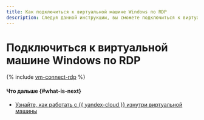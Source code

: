 ```yaml
---
title: Как подключиться к виртуальной машине Windows по RDP
description: Следуя данной инструкции, вы сможете подключиться к виртуальной машине Windows по RDP.
---
```


# Подключиться к виртуальной машине Windows по RDP

{% include [vm-connect-rdp](../../../_includes/vm-connect-rdp.md) %}

#### Что дальше {#what-is-next}

* [Узнайте, как работать с {{ yandex-cloud }} изнутри виртуальной машины](auth-inside-vm.md)